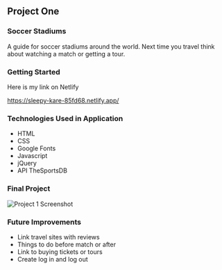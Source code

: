 ## Project One 

### Soccer Stadiums

A guide for soccer stadiums around the world. Next time you travel think about watching a match or getting a tour.


### Getting Started
 Here is my link on Netlify

 https://sleepy-kare-85fd68.netlify.app/


### Technologies Used in Application

- HTML
- CSS
- Google Fonts
- Javascript
- jQuery
- API TheSportsDB

### Final Project

![Project 1 Screenshot](https://user-images.githubusercontent.com/69698724/96489040-bc5f0100-11f3-11eb-8d79-73e816b4e5f8.png)


### Future Improvements

- Link travel sites with reviews
- Things to do before match or after
- Link to buying tickets or tours
- Create log in and log out
